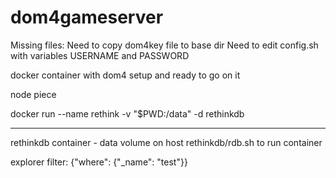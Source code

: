 # dom4gameserver

Missing files:
Need to copy dom4key file to base dir
Need to edit config.sh with variables USERNAME and PASSWORD

docker container with dom4 setup and ready to go on it

node piece

docker run --name rethink -v "$PWD:/data" -d rethinkdb


-------

rethinkdb container - data volume on host
rethinkdb/rdb.sh to run container

explorer filter: {"where": {"_name": "test"}}